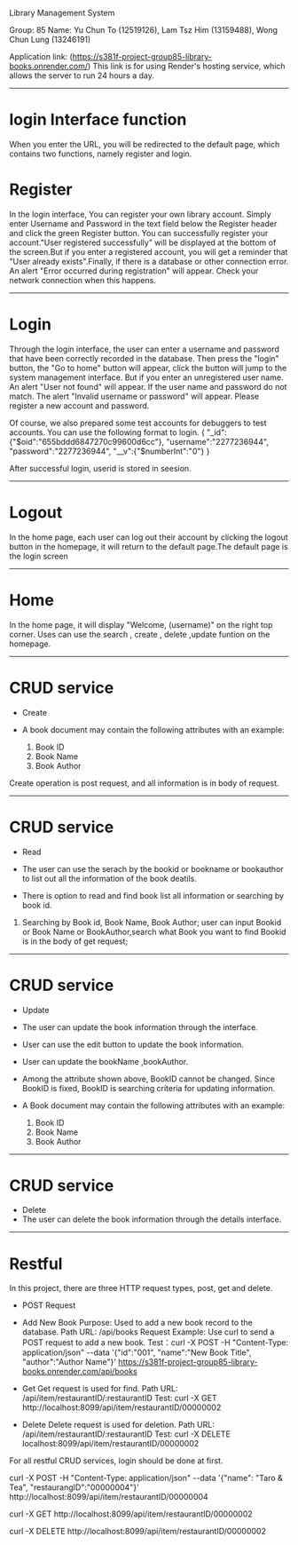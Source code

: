 Library Management System

Group: 85
Name: 
Yu Chun To (12519126),
Lam Tsz Him (13159488),
Wong Chun Lung (13246191)

Application link: (https://s381f-project-group85-library-books.onrender.com/)
This link is for using Render's hosting service, which allows the server to run 24 hours a day.

********************************************
# login Interface function
When you enter the URL, you will be redirected to the default page, which contains two functions, namely register and login.
# Register
In the login interface, You can register your own library account. Simply enter Username and Password in the text field below the Register header and click the green Register button. You can successfully register your account."User registered successfully" will be displayed at the bottom of the screen.But if you enter a registered account, you will get a reminder that "User already exists".Finally, if there is a database or other connection error. An alert "Error occurred during registration" will appear. Check your network connection when this happens.

********************************************
# Login
Through the login interface, the user can enter a username and password that have been correctly recorded in the database. Then press the "login" button, the "Go to home" button will appear, click the button will jump to the system management interface. But if you enter an unregistered user name. An alert "User not found" will appear. If the user name and password do not match. The alert "Invalid username or password" will appear. Please register a new account and password.

Of course, we also prepared some test accounts for debuggers to test accounts. You can use the following format to login.
{	"_id":{"$oid":"655bddd6847270c99600d6cc"},
	"username":"2277236944",
 	"password":"2277236944",
  	"__v":{"$numberInt":"0"}
   }

After successful login, userid is stored in seesion.

********************************************
# Logout
In the home page, each user can log out their account by clicking the logout button in the homepage, it will return to the default page.The default page is the login screen

********************************************
# Home
In the home page, it will display "Welcome, (username)" on the right top corner.
Uses can use the search , create , delete ,update funtion on the homepage.


********************************************
# CRUD service
- Create

-	A book document may contain the following attributes with an example: 
	1)	Book ID 
	2)	Book Name
	3)	Book Author

Create operation is post request, and all information is in body of request.

********************************************
# CRUD service
- Read
- The user can use the serach by the bookid or bookname or bookauthor to list out all the information of the book deatils.


-  There is option to read and find book list all information or searching by book id.

1) Searching by Book id, Book Name, Book Author;
	user can input Bookid or Book Name or BookAuthor,search what Book you want to find 
	Bookid is in the body of get request;
	

********************************************
# CRUD service
- Update
-	The user can update the book information through the interface.
-	User can use the edit button to update the book information.
- 	User can update the bookName ,bookAuthor.
-	Among the attribute shown above, BookID cannot be changed. Since BookID is fixed, BookID is searching criteria for updating information. 


-	A Book document may contain the following attributes with an example: 
	1)	Book ID
	2)	Book Name
	3)	Book Author

********************************************
# CRUD service
- Delete
-	The user can delete the book information through the details interface.

********************************************
# Restful
In this project, there are three HTTP request types, post, get and delete.
- POST Request 
- 	Add New Book
	Purpose: Used to add a new book record to the database.
	Path URL: /api/books
	Request Example: Use curl to send a POST request to add a new book.
Test：curl -X POST -H "Content-Type: application/json" --data '{"id":"001", "name":"New Book Title", "author":"Author Name"}' https://s381f-project-group85-library-books.onrender.com/api/books


- Get
	Get request is used for find.
	Path URL: /api/item/restaurantID/:restaurantID
	Test: curl -X GET http://localhost:8099/api/item/restaurantID/00000002

- Delete
	Delete request is used for deletion.
	Path URL: /api/item/restaurantID/:restaurantID
	Test: curl -X DELETE localhost:8099/api/item/restaurantID/00000002

For all restful CRUD services, login should be done at first.


curl -X POST -H "Content-Type: application/json" --data '{"name": "Taro & Tea", "restaurangID":"00000004"}' http://localhost:8099/api/item/restaurantID/00000004

curl -X GET http://localhost:8099/api/item/restaurantID/00000002

curl -X DELETE http://localhost:8099/api/item/restaurantID/00000002
